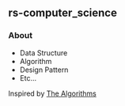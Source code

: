 ## rs-computer_science

### About
- Data Structure  
- Algorithm
- Design Pattern
- Etc...  


Inspired by [The Algorithms](https://github.com/TheAlgorithms/Rust)  

